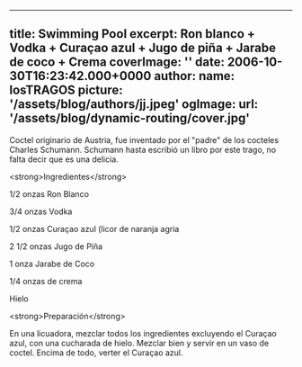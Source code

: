 
---
title: Swimming Pool
excerpt: Ron blanco + Vodka + Curaçao azul + Jugo de piña + Jarabe de coco + Crema
coverImage: ''
date: 2006-10-30T16:23:42.000+0000
author:
  name: losTRAGOS
  picture: '/assets/blog/authors/jj.jpeg'
ogImage:
  url: '/assets/blog/dynamic-routing/cover.jpg'
---
  Coctel originario de Austria, fue inventado por el &quot;padre&quot; de los cocteles Charles Schumann. Schumann hasta escribió un libro por este trago, no falta decir que es una delicia.



&lt;strong&gt;Ingredientes&lt;&#x2F;strong&gt;

1&#x2F;2 onzas Ron Blanco

3&#x2F;4 onzas Vodka

1&#x2F;2 onzas Curaçao azul (licor de naranja agria

2 1&#x2F;2 onzas Jugo de Piña

1 onza Jarabe de Coco

1&#x2F;4 onzas de crema

Hielo

&lt;strong&gt;Preparación&lt;&#x2F;strong&gt;

En una licuadora, mezclar todos los ingredientes excluyendo el Curaçao azul, con una cucharada de hielo. Mezclar bien y servir en un vaso de coctel. Encima de todo, verter el Curaçao azul.